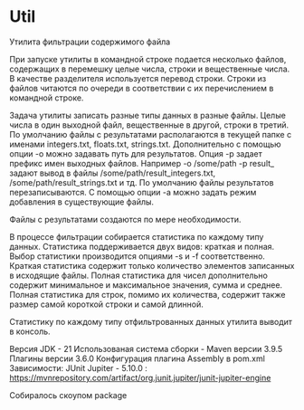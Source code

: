 # Util

Утилита фильтрации содержимого файла

При запуске утилиты в командной строке подается несколько файлов, содержащих в
перемешку целые числа, строки и вещественные числа. В качестве разделителя
используется перевод строки. Строки из файлов читаются по очереди в соответствии с их
перечислением в командной строке.

Задача утилиты записать разные типы данных в разные файлы. Целые числа в один
выходной файл, вещественные в другой, строки в третий. По умолчанию файлы с
результатами располагаются в текущей папке с именами integers.txt, floats.txt, strings.txt. 
Дополнительно с помощью опции -o можно задавать путь для результатов. Опция -p 
задает префикс имен выходных файлов. Например -o /some/path -p result_ задают вывод в
файлы /some/path/result_integers.txt, /some/path/result_strings.txt и тд.
По умолчанию файлы результатов перезаписываются. С помощью опции -a можно задать
режим добавления в существующие файлы.

Файлы с результатами создаются по мере необходимости. 

В процессе фильтрации собирается статистика по каждому типу данных. 
Статистика поддерживается двух видов: краткая и полная. Выбор статистики
производится опциями -s и -f соответственно. Краткая статистика содержит только
количество элементов записанных в исходящие файлы. Полная статистика для чисел
дополнительно содержит минимальное и максимальное значения, сумма и среднее. 
Полная статистика для строк, помимо их количества, содержит также размер самой
короткой строки и самой длинной.

Статистику по каждому типу отфильтрованных данных утилита выводит в консоль.

Версия JDK - 21
Использованая система сборки - Maven версии 3.9.5
Плагины версии 3.6.0
Конфигурация плагина Assembly в pom.xml
Зависимости: JUnit Jupiter - 5.10.0  : https://mvnrepository.com/artifact/org.junit.jupiter/junit-jupiter-engine

Собиралось скоупом package 

